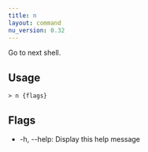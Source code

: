 ```yaml
---
title: n
layout: command
nu_version: 0.32
---
```

Go to next shell.

## Usage
```shell
> n {flags} 
 ```

## Flags
* -h, --help: Display this help message

